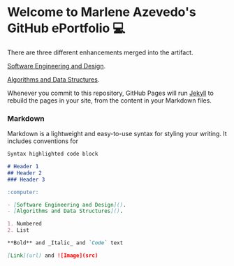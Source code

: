 # **Welcome to Marlene Azevedo's GitHub ePortfolio** :computer:
  

There are three different enhancements merged into the artifact. 

[Software Engineering and Design]().

[Algorithms and Data Structures]().

Whenever you commit to this repository, GitHub Pages will run [Jekyll](https://jekyllrb.com/) to rebuild the pages in your site, from the content in your Markdown files.

### Markdown

Markdown is a lightweight and easy-to-use syntax for styling your writing. It includes conventions for

```markdown
Syntax highlighted code block

# Header 1
## Header 2
### Header 3

:computer:

- [Software Engineering and Design]().
- [Algorithms and Data Structures]().

1. Numbered
2. List

**Bold** and _Italic_ and `Code` text

[Link](url) and ![Image](src)
```





